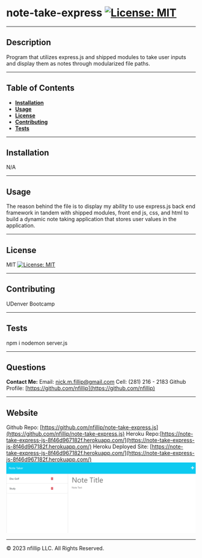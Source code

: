 
# note-take-express [![License: MIT](https://img.shields.io/badge/License-MIT-yellow.svg)](https://opensource.org/licenses/MIT)

---
## Description
    
Program that utilizes express.js and shipped modules to take user inputs and display them as notes through modularized file paths. 

---    
## Table of Contents

+ **[Installation](#installation)**
+ **[Usage](#usage)**
+ **[License](#license)**
+ **[Contributing](#contributing)**
+ **[Tests](#tests)**

---  
## Installation
    
N/A

---    
## Usage
    
The reason behind the file is to display my ability to use express.js back end framework in tandem with shipped modules, front end js, css, and html to build a dynamic note taking application that stores user values in the application.

---    
## License
    
MIT
[![License: MIT](https://img.shields.io/badge/License-MIT-yellow.svg)](https://opensource.org/licenses/MIT)

---
## Contributing
    
UDenver Bootcamp

---
## Tests
npm i
nodemon server.js


---
## Questions

**Contact Me:**
Email: [nick.m.fillip@gmail.com](nick.m.fillip@gmail.com)
Cell: (281) 216 - 2183
Github Profile: [https://github.com/nfillip](https://github.com/nfillip)


---

    

## Website
Github Repo: [https://github.com/nfillip/note-take-express.js](https://github.com/nfillip/note-take-express.js)
Heroku Repo:[https://note-take-express-js-8f46d967182f.herokuapp.com/](https://note-take-express-js-8f46d967182f.herokuapp.com/)
Heroku Deployed Site: [https://note-take-express-js-8f46d967182f.herokuapp.com/](https://note-take-express-js-8f46d967182f.herokuapp.com/)
![Alt text](./Assets/website-screenshot.PNG)


---
© 2023 nfillip LLC. All Rights Reserved.